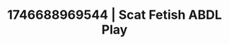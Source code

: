 ---
categories:
- Wet lips
- Erotic photography
- AI-generated
- Shadow play
- Erogenous zones
- NSFW role reversal
- ASMR
- Cosplay
image: /assets/images/1746688969544.jpg
layout: post
seo:
  description: Featured content with sensual Scat Fetish, ABDL Play. HD images available.
  keywords: Scat Fetish, ABDL Play
  og_image: /assets/images/1746688969544.jpg
  schema_type: VisualArtwork
tags:
- ABDL Play
- Scat Fetish
- '#1746688969544'
title: 1746688969544 | Scat Fetish ABDL Play
---